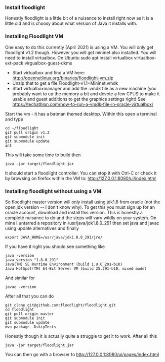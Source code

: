 
### Install floodlight 

Honestly floodlight is a little bit of a nuisance to install right now as it is a little old and is choosy about what version of Java it installs with.

### Installing Floodlight VM

One easy to do this currently (April 2021) is using a VM. You will only get floodlight v1.2 though. However you will get mininet also installed.
You will need to install virtualbox. On Ubuntu
    sudo apt install virtualbox virtualbox-ext-pack virgualbox-guest-dkms

- Start virtualbox and find a VM here: http://opennetlinux.org/binaries/floodlight-vm.zip
- Unzip that to get a file Floodlight-v1.1+Mininet.vmdk
- Start virtualboxmanager and add the .vmdk file as a new machine (you probably want to up the memory a bit and devote a few CPUS to make it usable and guest additions to get the graphics settings right) See https://techathlon.com/how-to-run-a-vmdk-file-in-oracle-virtualbox/

Start the vm - it has a batman themed desktop. Within this open a terminal and type

    cd ~/floodlight
    git pull origin v1.2
    git submodule init
    git submodule update
    ant
    
This will take some time to build then

    java -jar target/floodlight.jar
    
It should start a floodlight controller. You can stop it with Ctrl-C or check it by browsing on firefox within the VM to: http://127.0.0.1:8080/ui/index.html

### Installing floodlight without using a VM

So floodlight master version will only install using jdk1.8 from oracle (not the open jdk version -- I don't know why). To get this you must sign up for an oracle account, download and install this version. This is honestly a complete nuisance to do and the steps will vary wildly on your system. On mine I untarred a repository in /usr/java/jdk1.8.0_291 then set java and javac using update alternatives and finally 

    export JAVA_HOME=/usr/java/jdk1.8.0_291/jre/       
If you have it right you should see something like

    java -version
    java version "1.8.0_291"
    Java(TM) SE Runtime Environment (build 1.8.0_291-b10)
    Java HotSpot(TM) 64-Bit Server VM (build 25.291-b10, mixed mode)

And similar for 

    javac -version
    
After all that you can do
    
    git clone git@github.com:floodlight/floodlight.git
    cd floodlight
    git pull origin master
    git submodule init
    git submodule update
    mvn package -DskipTests

Honestly though it is actually quite a struggle to get it to work. After all this
   
    java -jar target/floodlight.jar

You can then go with a browser to http://127.0.0.1:8080/ui/pages/index.html
